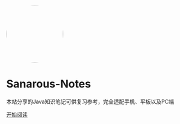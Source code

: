 <div class="cover-main"><img width="150px" src="https://blogimage-1258928558.cos.ap-guangzhou.myqcloud.com/friends/touxiang.jpeg" style="border-radius: 50%">
<br/>

# Sanarous-Notes

本站分享的Java知识笔记可供复习参考，完全适配手机、平板以及PC端

[开始阅读](/README)
